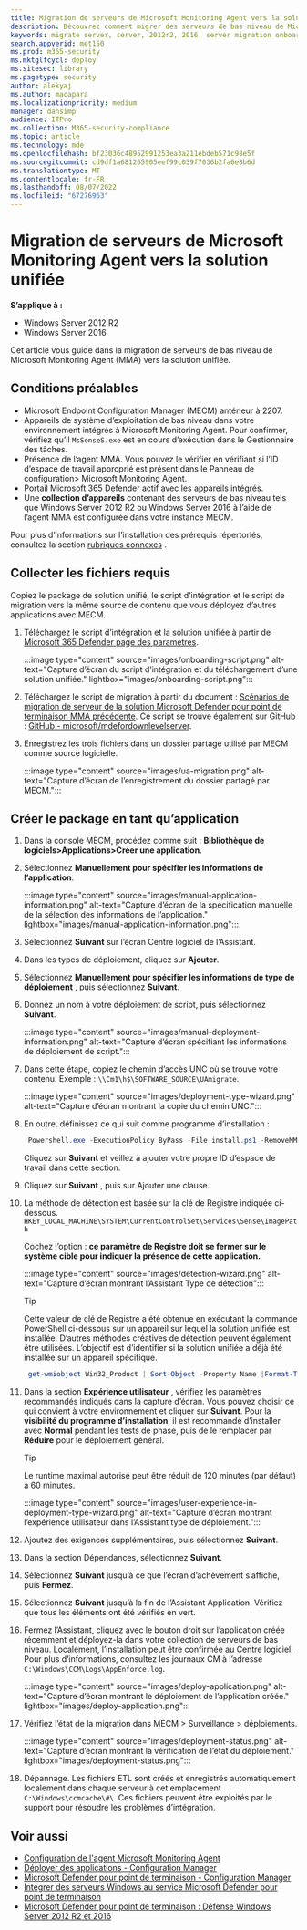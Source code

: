 ```yaml
---
title: Migration de serveurs de Microsoft Monitoring Agent vers la solution unifiée
description: Découvrez comment migrer des serveurs de bas niveau de Microsoft Monitoring Agent vers la nouvelle solution unifiée pas à pas à partir de cet article.
keywords: migrate server, server, 2012r2, 2016, server migration onboard Microsoft Defender pour point de terminaison servers, MECM, Microsoft Monitoring Agent, MMA, downlevel server, unified solution, UA
search.appverid: met150
ms.prod: m365-security
ms.mktglfcycl: deploy
ms.sitesec: library
ms.pagetype: security
author: alekyaj
ms.author: macapara
ms.localizationpriority: medium
manager: dansimp
audience: ITPro
ms.collection: M365-security-compliance
ms.topic: article
ms.technology: mde
ms.openlocfilehash: bf23036c48952991253ea3a211ebdeb571c98e5f
ms.sourcegitcommit: cd9df1a681265905eef99c039f7036b2fa6e8b6d
ms.translationtype: MT
ms.contentlocale: fr-FR
ms.lasthandoff: 08/07/2022
ms.locfileid: "67276963"
---
```

# <a name="migrating-servers-from-microsoft-monitoring-agent-to-the-unified-solution"></a>Migration de serveurs de Microsoft Monitoring Agent vers la solution unifiée

**S’applique à :**

- Windows Server 2012 R2
- Windows Server 2016

Cet article vous guide dans la migration de serveurs de bas niveau de Microsoft Monitoring Agent (MMA) vers la solution unifiée.

## <a name="prerequisites"></a>Conditions préalables

- Microsoft Endpoint Configuration Manager (MECM) antérieur à 2207.
- Appareils de système d’exploitation de bas niveau dans votre environnement intégrés à Microsoft Monitoring Agent. Pour confirmer, vérifiez qu’il `MsSenseS.exe` est en cours d’exécution dans le Gestionnaire des tâches.
- Présence de l’agent MMA. Vous pouvez le vérifier en vérifiant si l’ID d’espace de travail approprié est présent dans le Panneau de configuration> Microsoft Monitoring Agent.
- Portail Microsoft 365 Defender actif avec les appareils intégrés.
- Une **collection d’appareils** contenant des serveurs de bas niveau tels que Windows Server 2012 R2 ou Windows Server 2016 à l’aide de l’agent MMA est configurée dans votre instance MECM.

Pour plus d’informations sur l’installation des prérequis répertoriés, consultez la section [rubriques connexes](#related-topics) .

## <a name="gather-required-files"></a>Collecter les fichiers requis

Copiez le package de solution unifié, le script d’intégration et le script de migration vers la même source de contenu que vous déployez d’autres applications avec MECM.

1. Téléchargez le script d’intégration et la solution unifiée à partir de [Microsoft 365 Defender page des paramètres](https://sip.security.microsoft.com/preferences2/onboarding).

   :::image type="content" source="images/onboarding-script.png" alt-text="Capture d’écran du script d’intégration et du téléchargement d’une solution unifiée." lightbox="images/onboarding-script.png":::
      
2. Téléchargez le script de migration à partir du document : [Scénarios de migration de serveur de la solution Microsoft Defender pour point de terminaison MMA précédente](server-migration.md). Ce script se trouve également sur GitHub : [GitHub - microsoft/mdefordownlevelserver](https://github.com/microsoft/mdefordownlevelserver).
3. Enregistrez les trois fichiers dans un dossier partagé utilisé par MECM comme source logicielle.

   :::image type="content" source="images/ua-migration.png" alt-text="Capture d’écran de l’enregistrement du dossier partagé par MECM.":::

## <a name="create-the-package-as-an-application"></a>Créer le package en tant qu’application

1. Dans la console MECM, procédez comme suit : **Bibliothèque de logiciels>Applications>Créer une application**.
2. Sélectionnez **Manuellement pour spécifier les informations de l’application**.
   
   :::image type="content" source="images/manual-application-information.png" alt-text="Capture d’écran de la spécification manuelle de la sélection des informations de l’application." lightbox="images/manual-application-information.png":::
   
3. Sélectionnez **Suivant** sur l’écran Centre logiciel de l’Assistant.
4. Dans les types de déploiement, cliquez sur **Ajouter**.
5. Sélectionnez **Manuellement pour spécifier les informations de type de déploiement** , puis sélectionnez **Suivant**.
6. Donnez un nom à votre déploiement de script, puis sélectionnez **Suivant**.

   :::image type="content" source="images/manual-deployment-information.png" alt-text="Capture d’écran spécifiant les informations de déploiement de script.":::
     
7. Dans cette étape, copiez le chemin d’accès UNC où se trouve votre contenu. Exemple : `\\Cm1\h$\SOFTWARE_SOURCE\UAmigrate`.

   :::image type="content" source="images/deployment-type-wizard.png" alt-text="Capture d’écran montrant la copie du chemin UNC.":::
  
8. En outre, définissez ce qui suit comme programme d’installation :

     ```powershell
      Powershell.exe -ExecutionPolicy ByPass -File install.ps1 -RemoveMMA <workspace ID> -OnboardingScript .\WindowsDefenderATPOnboardingScript.cmd 
     ```

      Cliquez sur **Suivant** et veillez à ajouter votre propre ID d’espace de travail dans cette section.
9. Cliquez sur **Suivant** , puis sur Ajouter une clause.
10. La méthode de détection est basée sur la clé de Registre indiquée ci-dessous.
      `HKEY_LOCAL_MACHINE\SYSTEM\CurrentControlSet\Services\Sense\ImagePath`

      Cochez l’option : **ce paramètre de Registre doit se fermer sur le système cible pour indiquer la présence de cette application.**

    :::image type="content" source="images/detection-wizard.png" alt-text="Capture d’écran montrant l’Assistant Type de détection":::

      >[!TIP]
      >Cette valeur de clé de Registre a été obtenue en exécutant la commande PowerShell ci-dessous sur un appareil sur lequel la solution unifiée est installée. D’autres méthodes créatives de détection peuvent également être utilisées. L’objectif est d’identifier si la solution unifiée a déjà été installée sur un appareil spécifique.

     ```powershell
      get-wmiobject Win32_Product | Sort-Object -Property Name |Format-Table IdentifyingNumber, Name, LocalPackage -AutoSize 
     ```

11. Dans la section **Expérience utilisateur** , vérifiez les paramètres recommandés indiqués dans la capture d’écran. Vous pouvez choisir ce qui convient à votre environnement et cliquer sur **Suivant**. Pour la **visibilité du programme d’installation**, il est recommandé d’installer avec **Normal** pendant les tests de phase, puis de le remplacer par **Réduire** pour le déploiement général.
     
     >[!TIP]
     >Le runtime maximal autorisé peut être réduit de 120 minutes (par défaut) à 60 minutes.

     :::image type="content" source="images/user-experience-in-deployment-type-wizard.png" alt-text="Capture d’écran montrant l’expérience utilisateur dans l’Assistant type de déploiement.":::

12. Ajoutez des exigences supplémentaires, puis sélectionnez **Suivant**. 
13. Dans la section Dépendances, sélectionnez **Suivant**. 
14. Sélectionnez **Suivant** jusqu’à ce que l’écran d’achèvement s’affiche, puis **Fermez**.
15. Sélectionnez **Suivant** jusqu’à la fin de l’Assistant Application. Vérifiez que tous les éléments ont été vérifiés en vert.
16. Fermez l’Assistant, cliquez avec le bouton droit sur l’application créée récemment et déployez-la dans votre collection de serveurs de bas niveau. Localement, l’installation peut être confirmée au Centre logiciel. Pour plus d’informations, consultez les journaux CM à l’adresse `C:\Windows\CCM\Logs\AppEnforce.log`.

    :::image type="content" source="images/deploy-application.png" alt-text="Capture d’écran montrant le déploiement de l’application créée." lightbox="images/deploy-application.png":::
     
17. Vérifiez l’état de la migration dans MECM > Surveillance > déploiements.

    :::image type="content" source="images/deployment-status.png" alt-text="Capture d’écran montrant la vérification de l’état du déploiement." lightbox="images/deployment-status.png":::
      
18. Dépannage. Les fichiers ETL sont créés et enregistrés automatiquement localement dans chaque serveur à cet emplacement `C:\Windows\ccmcache\#\`. Ces fichiers peuvent être exploités par le support pour résoudre les problèmes d’intégration.

## <a name="related-topics"></a>Voir aussi

- [Configuration de l'agent Microsoft Monitoring Agent](/services-hub/health/mma-setup)
- [Déployer des applications - Configuration Manager](/mem/configmgr/apps/deploy-use/deploy-applications)
- [Microsoft Defender pour point de terminaison - Configuration Manager](/mem/configmgr/protect/deploy-use/defender-advanced-threat-protection)
- [Intégrer des serveurs Windows au service Microsoft Defender pour point de terminaison](configure-server-endpoints.md)
- [Microsoft Defender pour point de terminaison : Défense Windows Server 2012 R2 et 2016](https://techcommunity.microsoft.com/t5/microsoft-defender-for-endpoint/defending-windows-server-2012-r2-and-2016/ba-p/2783292)
